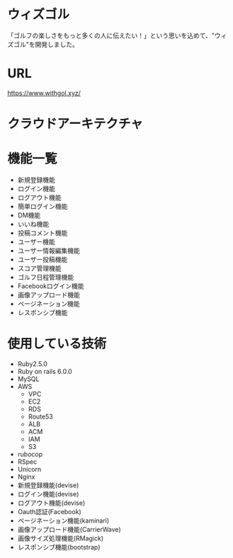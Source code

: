# ウィズゴル
「ゴルフの楽しさをもっと多くの人に伝えたい！」という思いを込めて、"ウィズゴル"を開発しました。

# URL
https://www.withgol.xyz/

# クラウドアーキテクチャ

# 機能一覧
  * 新規登録機能  
  * ログイン機能  
  * ログアウト機能  
  * 簡単ログイン機能  
  * DM機能  
  * いいね機能  
  * 投稿コメント機能  
  * ユーザー機能  
  * ユーザー情報編集機能  
  * ユーザー投稿機能  
  * スコア管理機能  
  * ゴルフ日程管理機能  
  * Facebookログイン機能  
  * 画像アップロード機能  
  * ページネーション機能  
  * レスポンシブ機能  

# 使用している技術
  * Ruby2.5.0  
  * Ruby on rails 6.0.0   
  * MySQL
  * AWS
      * VPC
      * EC2
      * RDS
      * Route53
      * ALB
      * ACM
      * IAM
      * S3
  * rubocop  
  * RSpec  
  * Unicorn  
  * Nginx  
  * 新規登録機能(devise)  
  * ログイン機能(devise)  
  * ログアウト機能(devise)  
  * Oauth認証(Facebook)  
  * ページネーション機能(kaminari)  
  * 画像アップロード機能(CarrierWave)  
  * 画像サイズ処理機能(RMagick)  
  * レスポンシブ機能(bootstrap)  
